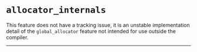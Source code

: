 # `allocator_internals`

This feature does not have a tracking issue, it is an unstable implementation
detail of the `global_allocator` feature not intended for use outside the
compiler.

------------------------
